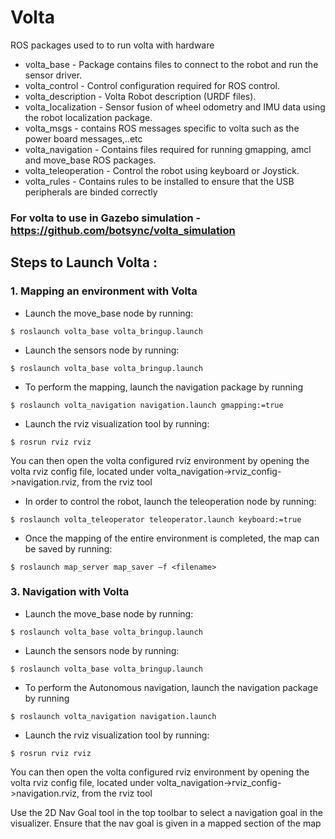 # Volta
ROS packages used to to run volta with hardware

* volta_base - Package contains files to connect to the robot and run the sensor driver.
* volta_control - Control configuration required for ROS control.
* volta_description - Volta Robot description (URDF files).
* volta_localization - Sensor fusion of wheel odometry and IMU data using the robot localization package.
* volta_msgs - contains ROS messages specific to volta such as the power board messages,..etc
* volta_navigation - Contains files required for running gmapping, amcl and move_base ROS packages.
* volta_teleoperation - Control the robot using keyboard or Joystick.
* volta_rules - Contains rules to be installed to ensure that the USB peripherals are binded correctly


### For volta to use in Gazebo simulation - https://github.com/botsync/volta_simulation

## Steps to Launch Volta :

### 1. Mapping an environment with Volta
* Launch the move_base node by running:   
```
$ roslaunch volta_base volta_bringup.launch   
```
* Launch the sensors node by running:    
```
$ roslaunch volta_base volta_bringup.launch   
```
* To perform the mapping, launch the navigation package by running   
```
$ roslaunch volta_navigation navigation.launch gmapping:=true  
```
* Launch the rviz visualization tool by running:   
```
$ rosrun rviz rviz  
```
You can then open the volta configured rviz environment by opening the volta rviz config file, located under volta_navigation->rviz_config->navigation.rviz, from the rviz tool

* In order to control the robot, launch the teleoperation node by running:     
```
$ roslaunch volta_teleoperator teleoperator.launch keyboard:=true
```

* Once the mapping of the entire environment is completed, the map can be saved by running:     
```
$ roslaunch map_server map_saver –f <filename>
```

### 3. Navigation with Volta
* Launch the move_base node by running:   
```
$ roslaunch volta_base volta_bringup.launch   
```
* Launch the sensors node by running:    
```
$ roslaunch volta_base volta_bringup.launch   
```
* To perform the Autonomous navigation, launch the navigation package by running   
```
$ roslaunch volta_navigation navigation.launch  
```
* Launch the rviz visualization tool by running:   
```
$ rosrun rviz rviz  
```
You can then open the volta configured rviz environment by opening the volta rviz config file, located under volta_navigation->rviz_config->navigation.rviz, from the rviz tool

Use the 2D Nav Goal tool in the top toolbar to select a navigation goal in the visualizer. Ensure that the nav goal is given in a mapped section of the map
